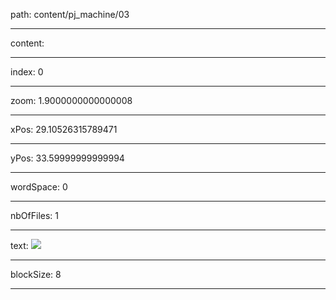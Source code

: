 path: content/pj_machine/03

----

content: 

----

index: 0

----

zoom: 1.9000000000000008

----

xPos: 29.10526315789471

----

yPos: 33.59999999999994

----

wordSpace: 0

----

nbOfFiles: 1

----

text: ![](pj_machine/03/03.jpg)

----

blockSize: 8

----


